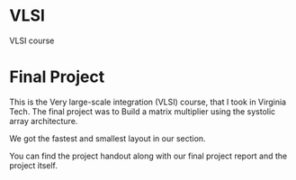 # VLSI
 VLSI course

# Final Project

This is the Very large-scale integration (VLSI) course, that I took in Virginia Tech. The final project was to Build a matrix multiplier using the systolic array architecture. 

We got the fastest and smallest layout in our section. 

You can find the project handout along with our final project report and the project itself.
